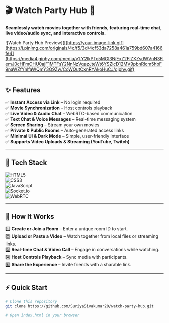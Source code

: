 # 🎬 Watch Party Hub 🍿  

**Seamlessly watch movies together with friends, featuring real-time chat, live video/audio sync, and interactive controls.**  

![Watch Party Hub Preview]([[https://your-image-link.gif](https://i.pinimg.com/originals/4c/f5/3d/4cf53da7258a461a759bd607a4166fe4](https://media4.giphy.com/media/v1.Y2lkPTc5MGI3NjExZ2FlZXZsdWVnN3FlemJ0cHFmOHU0ajF1MTFsY2NnNzVqazJteWt6YSZlcD12MV9pbnRlcm5hbF9naWZfYnlfaWQmY3Q9Zw/CoWQutCxnRYAkoHuCJ/giphy.gif)  

---

## ✨ Features  
✅ **Instant Access via Link** – No login required  
✅ **Movie Synchronization** – Host controls playback  
✅ **Live Video & Audio Chat** – WebRTC-based communication  
✅ **Text Chat & Voice Messages** – Real-time messaging system  
✅ **Screen Sharing** – Stream your own movies  
✅ **Private & Public Rooms** – Auto-generated access links  
✅ **Minimal UI & Dark Mode** – Simple, user-friendly interface  
✅ **Supports Video Uploads & Streaming (YouTube, Twitch)**  

---

## 🚀 Tech Stack  
![HTML5](https://img.shields.io/badge/HTML5-%23E34F26.svg?style=for-the-badge&logo=html5&logoColor=white)  
![CSS3](https://img.shields.io/badge/CSS3-%231572B6.svg?style=for-the-badge&logo=css3&logoColor=white)  
![JavaScript](https://img.shields.io/badge/JavaScript-%23F7DF1E.svg?style=for-the-badge&logo=javascript&logoColor=black)  
![Socket.io](https://img.shields.io/badge/Socket.io-%23010101.svg?style=for-the-badge&logo=socket.io&logoColor=white)  
![WebRTC](https://img.shields.io/badge/WebRTC-%23009089.svg?style=for-the-badge&logo=webrtc&logoColor=white)  

---

## 🎥 How It Works  
1️⃣ **Create or Join a Room** – Enter a unique room ID to start.  
2️⃣ **Upload or Paste a Video** – Watch together from local files or streaming links.  
3️⃣ **Real-time Chat & Video Call** – Engage in conversations while watching.  
4️⃣ **Host Controls Playback** – Sync media with participants.  
5️⃣ **Share the Experience** – Invite friends with a sharable link.  

---

## ⚡ Quick Start  
```bash
# Clone this repository
git clone https://github.com/SuriyaSivakumar20/watch-party-hub.git  

# Open index.html in your browser

